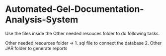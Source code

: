 # Automated-Gel-Documentation-Analysis-System

Use the files inside the Other needed resouces folder to do following tasks.

Other needed resources folder -> 
                              1. sql file to connect the database 
                              2. Other JAR folder to generate reports
